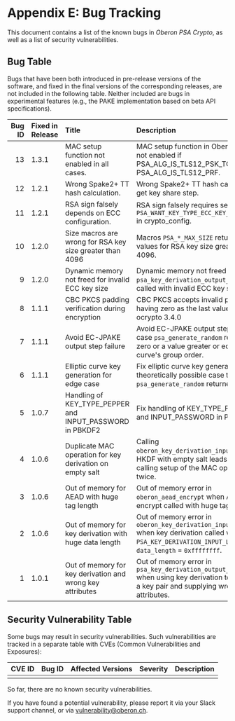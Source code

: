 # Appendix E: Bug Tracking

This document contains a list of the known bugs in _Oberon PSA Crypto_, as well
as a list of security vulnerabilities.

## Bug Table

Bugs that have been both introduced in pre-release versions of the software, and
fixed in the final versions of the corresponding releases, are not included in
the following table. Neither included are bugs in experimental features (e.g.,
the PAKE implementation based on beta API specifications).

| Bug ID | Fixed in Release | Title                                                     | Description                                                                                                                                                |
| ------:|:---------------- |:--------------------------------------------------------- |:---------------------------------------------------------------------------------------------------------------------------------------------------------- |
|     13 | 1.3.1            | MAC setup function not enabled in all cases.              | MAC setup function in Oberon drivers not enabled if PSA_ALG_IS_TLS12_PSK_TO_MS or PSA_ALG_IS_TLS12_PRF.                                                    |
|     12 | 1.2.1            | Wrong Spake2+ TT hash calculation.                        | Wrong Spake2+ TT hash calculation in get key share step.                                                                                                   |
|     11 | 1.2.1            | RSA sign falsely depends on ECC configuration.            | RSA sign falsely requires setting `PSA_WANT_KEY_TYPE_ECC_KEY_PAIR_BASIC` in crypto_config.                                                                 |
|     10 | 1.2.0            | Size macros are wrong for RSA key size greater than 4096  | Macros `PSA_*_MAX_SIZE` return wrong values for RSA key size greater than 4096.                                                                            |
|      9 | 1.2.0            | Dynamic memory not freed for invalid ECC key size         | Dynamic memory not freed in `psa_key_derivation_output_key` when called with invalid ECC key size.                                                         |
|      8 | 1.1.1            | CBC PKCS padding verification during encryption           | CBC PKCS accepts invalid paddings having zero as the last value; fixed in ocrypto 3.4.0                                                                    |
|      7 | 1.1.1            | Avoid EC-JPAKE output step failure                        | Avoid EC-JPAKE output step failure in case `psa_generate_random` returned zero or a value greater or equal to the curve's group order.                     |
|      6 | 1.1.1            | Elliptic curve key generation for edge case               | Fix elliptic curve key generation in the theoretically possible case that `psa_generate_random` returned zero.                                             |
|      5 | 1.0.7            | Handling of KEY_TYPE_PEPPER and INPUT_PASSWORD in PBKDF2  | Fix handling of KEY_TYPE_PEPPER and INPUT_PASSWORD in PBKDF2.                                                                                              |
|      4 | 1.0.6            | Duplicate MAC operation for key derivation on empty salt  | Calling `oberon_key_derivation_input_bytes` in HKDF with empty salt leads to a failure calling setup of the MAC operation twice.                           |
|      3 | 1.0.6            | Out of memory for AEAD with huge tag length               | Out of memory error in `oberon_aead_encrypt` when AEAD encrypt called with huge tag.                                                                       |
|      2 | 1.0.6            | Out of memory for key derivation with huge data length    | Out of memory error in `oberon_key_derivation_input_bytes` when key derivation called with `PSA_KEY_DERIVATION_INPUT_LABEL`, `data_length` = `0xffffffff`. |
|      1 | 1.0.1            | Out of memory for key derivation and wrong key attributes | Out of memory error in `psa_key_derivation_output_bytes` when using key derivation to generate a key pair and supplying wrong key attributes.              |

## Security Vulnerability Table

Some bugs may result in security vulnerabilities. Such vulnerabilities are
tracked in a separate table with CVEs (Common Vulnerabilities and Exposures):

| CVE ID         | Bug ID | Affected Versions | Severity | Description                                                                                             |
| --------------:| ------:|:----------------- |:-------- |:------------------------------------------------------------------------------------------------------- |
|                |        |                   |          |                                                                                                         |

So far, there are no known security vulnerabilities.

If you have found a potential vulnerability, please report it via your Slack
support channel, or via <vulnerability@oberon.ch>.
